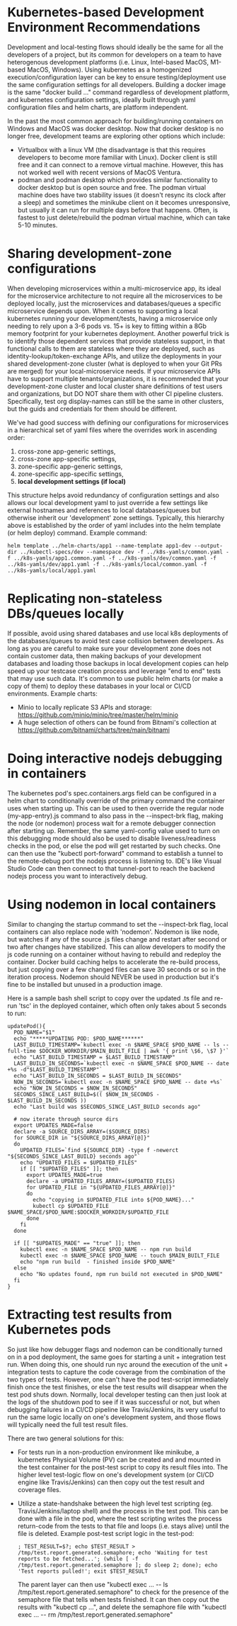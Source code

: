 # Kubernetes-based Development Environment Recommendations

Development and local-testing flows should ideally be the same for all the developers of a project, but its
common for developers on a team to have heterogenous development platforms (i.e. Linux, Intel-based MacOS, M1-based MacOS, Windows).
Using kubernetes as a homogenized execution/configuration layer can be key to ensure testing/deployment
use the same configuration settings for all developers.  Building a docker image is the same "docker build ..." command
regardless of development platform, and kubernetes configuration settings, ideally built through yaml configuration files and 
helm charts, are platform independent.

In the past the most common approach for building/running containers on Windows and MacOS
was docker desktop. Now that docker desktop is no longer free, development teams are exploring other
options which include:
* Virtualbox with a linux VM (the disadvantage is that this requires developers to become more
  familiar with Linux). Docker client is still free and it can connect to a remove virtual
  machine.  However, this has not worked well with recent versions of MacOS Ventura.
* podman and podman desktop which provides similar functionality to docker desktop but is
  open source and free.  The podman virtual machine does have two stability issues (it doesn't resync its
  clock after a sleep) and sometimes the minikube client on it becomes unresponsive, but usually it can run for multiple
  days before that happens.  Often, is fastest to just delete/rebuild the podman virtual machine, which can take 5-10 minutes.

# Sharing development-zone configurations
When developing microservices within a multi-microservice app, its ideal for the microservice architecture to not require all the
microservices to be deployed locally, just the microservices and databases/queues a specific microservice depends upon.  When it comes to
supporting a local kubernetes running your development/tests, having a microservice only needing to rely upon a 3-6 pods vs. 15+ is key to
fitting within a 8Gb memory footprint for your kubernetes deployment.  Another powerful trick is to identify those dependent services that
provide stateless support, in that functional calls to them are stateless where they are deployed, such as identity-lookup/token-exchange
APIs, and utilize the deployments in your shared development-zone cluster (what is deployed to when your Git PRs are merged) for your
local-microservice needs.  If your microservice APIs have to support multiple tenants/organizations, it is recommended that your 
development-zone cluster and local cluster share definitions of test users and organizations, but DO NOT share them with other CI pipeline
clusters. Specifically, test org display-names can still be the same in other clusters, but the guids and credentials for them should be
different.

We've had good success with defining our configurations for microservices in a hierarchical set of yaml files where the overrides
work in ascending order:
1. cross-zone app-generic settings,
2. cross-zone app-specific settings,
3. zone-specific app-generic settings,
4. zone-specific app-specific settings,
5. **local development settings (if local)**

This structure helps avoid redundancy of configuration settings and also allows our local development yaml to just override a few settings
like external hostnames and references to local databases/queues but otherwise inherit our 'development' zone settings.  Typically, this
hierarchy above is established by the order of yaml includes into the helm template (or helm deploy) command.  Example command:
```
helm template ../helm-charts/app1 --name-template app1-dev --output-dir ../kubectl-specs/dev --namespace dev -f ../k8s-yamls/common.yaml -f ../k8s-yamls/app1.common.yaml -f ../k8s-yamls/dev/common.yaml -f ../k8s-yamls/dev/app1.yaml -f ../k8s-yamls/local/common.yaml -f ../k8s-yamls/local/app1.yaml
```

# Replicating non-stateless DBs/queues locally
If possible, avoid using shared databases and use local k8s deployments of the databases/queues to avoid test case collision between 
developers. As long as you are careful to make sure your development zone does not contain customer data, then making backups of your 
development databases and loading those backups in local development copies can help speed up your testcase creation process and 
leverage "end to end" tests that may use such data.  It's common to use public helm charts (or make a copy of them) to deploy these
databases in your local or CI/CD environments.  Example charts:
 * Minio to locally replicate S3 APIs and storage: https://github.com/minio/minio/tree/master/helm/minio
 * A huge selection of others can be found from Bitnami's collection at https://github.com/bitnami/charts/tree/main/bitnami

# Doing interactive nodejs debugging in containers
The kubernetes pod's spec.containers.args field can be configured in a helm chart to conditionally override of the primary command the 
container uses when starting up.  This can be used to then override the regular node (my-app-entry).js command to also pass in the 
--inspect-brk flag, making the node (or nodemon) process wait for a remote debugger connection after starting up.  Remember, the same 
yaml-config value used to turn on this debugging mode should also be used to disable liveness/readiness checks in the pod, or else the pod 
will get restarted by such checks.  One can then use the "kubectl port-forward" command to establish a tunnel to the remote-debug port the 
nodejs process is listening to.  IDE's like Visual Studio Code can then connect to that tunnel-port to reach the backend nodejs process you 
want to interactively debug.

# Using nodemon in local containers
Similar to changing the startup command to set the --inspect-brk flag, local containers can also replace node with 'nodemon'.  Nodemon is
like node, but watches if any of the source .js files change and restart after second or two after changes have stabilized.  This can 
allow developers to modify the js code running on a container without having to rebuild and redeploy the container.  Docker build caching 
helps to accelerate the re-build process, but just copying over a few changed files can save 30 seconds or so in the iteration process.
Nodemon should NEVER be used in production but it's fine to be installed but unused in a production image.

Here is a sample bash shell script to copy over the updated .ts file and re-run 'tsc' in the deployed container, which often only takes 
about 5 seconds to run:
```
updatePod(){
  POD_NAME="$1"
  echo "*****UPDATING POD: $POD_NAME******"
  LAST_BUILD_TIMESTAMP=`kubectl exec -n $NAME_SPACE $POD_NAME -- ls --full-time $DOCKER_WORKDIR/$MAIN_BUILT_FILE | awk '{ print \$6, \$7 }'`
  echo "LAST_BUILD_TIMESTAMP = $LAST_BUILD_TIMESTAMP"
  LAST_BUILD_IN_SECONDS=`kubectl exec -n $NAME_SPACE $POD_NAME -- date +%s -d"$LAST_BUILD_TIMESTAMP"`
  echo "LAST_BUILD_IN_SECONDS = $LAST_BUILD_IN_SECONDS"
  NOW_IN_SECONDS=`kubectl exec -n $NAME_SPACE $POD_NAME -- date +%s`
  echo "NOW_IN_SECONDS = $NOW_IN_SECONDS"
  SECONDS_SINCE_LAST_BUILD=$(( $NOW_IN_SECONDS - $LAST_BUILD_IN_SECONDS ))
  echo "Last build was $SECONDS_SINCE_LAST_BUILD seconds ago"

  # now iterate through source dirs
  export UPDATES_MADE=false
  declare -a SOURCE_DIRS_ARRAY=($SOURCE_DIRS)
  for SOURCE_DIR in "${SOURCE_DIRS_ARRAY[@]}"
  do
    UPDATED_FILES=`find ${SOURCE_DIR} -type f -newerct "${SECONDS_SINCE_LAST_BUILD} seconds ago"`
    echo "UPDATED_FILES = $UPDATED_FILES"
    if [[ "$UPDATED_FILES" ]]; then
      export UPDATES_MADE=true
      declare -a UPDATED_FILES_ARRAY=($UPDATED_FILES)
      for UPDATED_FILE in "${UPDATED_FILES_ARRAY[@]}"
      do
        echo "copying in $UPDATED_FILE into ${POD_NAME}..."
        kubectl cp $UPDATED_FILE $NAME_SPACE/$POD_NAME:$DOCKER_WORKDIR/$UPDATED_FILE
      done
    fi
  done

  if [[ "$UPDATES_MADE" == "true" ]]; then
    kubectl exec -n $NAME_SPACE $POD_NAME -- npm run build
    kubectl exec -n $NAME_SPACE $POD_NAME -- touch $MAIN_BUILT_FILE
    echo "npm run build  - finished inside $POD_NAME"
  else
    echo "No updates found, npm run build not executed in $POD_NAME"
  fi
}
```

# Extracting test results from Kubernetes pods
So just like how debugger flags and nodemon can be conditionally turned on in a pod deployment, the same goes for starting a unit + 
integration test run.  When doing this, one should run nyc around the execution of the unit + integration tests to capture the code 
coverage from the combination of the two types of tests.  However, one can't have the pod test-script immediately finish once the test 
finishes, or else the test results will disappear when the test pod shuts down.  Normally, local developer testing can then just look at 
the logs of the shutdown pod to see if it was successful or not, but when debugging failures in a CI/CD pipeline like Travis/Jenkins, its 
very useful to run the same logic locally on one's development system, and those flows will typically need the full test result files.

There are two general solutions for this:
* For tests run in a non-production environment like minikube, a kubernetes Physical Volume (PV) can be created and
and mounted in the test container for the post-test script to copy its result files into.  The higher level test-logic flow on one's
development system (or CI/CD engine like Travis/Jenkins) can then copy out the test result and coverage files. 

* Utilize a state-handshake between the high level test scripting (eg. Travis/Jenkins/laptop shell) and the process in the
test pod.  This can be done with a file in the pod, where the test scripting writes the process return-code from the tests to that file and
loops (i.e. stays alive) until the file is deleted.  Example post-test script logic in the test-pod:
  ```
  ; TEST_RESULT=$?; echo $TEST_RESULT > /tmp/test.report.generated.semaphore; echo 'Waiting for test reports to be fetched...'; (while [ -f /tmp/test.report.generated.semaphore ]; do sleep 2; done); echo 'Test reports pulled!'; exit $TEST_RESULT
  ```
  The parent layer can then use "kubectl exec ... -- ls /tmp/test.report.generated.semaphore" to check for the presence of the semaphore file 
  that tells when tests finished.  It can then copy out the results with "kubectl cp ...", and delete the semaphore file with "kubectl exec 
  ... -- rm /tmp/test.report.generated.semaphore"
